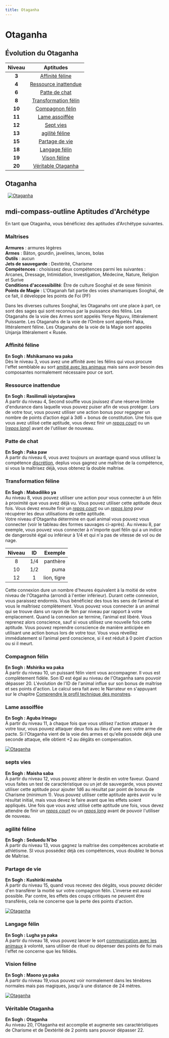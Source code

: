 ```yaml
---
title: Otaganha
---
```

# Otaganha

## Évolution du Otaganha

|Niveau|Aptitudes|
|:-:|:-:|
|**3**|[Affinité féline](#affinite-feline)|
|**4**|[Ressource inattendue](#ressource-inattendue)|
|**6**|[Patte de chat](#patte-de-chat)|
|**8**|[Transformation félin](#transformation-feline)|
|**10**|[Compagnon félin](#compagnon-felin)|
|**11**|[Lame assoiffée](#lame-assoiffee)|
|**12**|[Sept vies](#sept-vies)|
|**13**|[agilité féline](#agilite-feline)|
|**15**|[Partage de vie](#partage-de-vie)|
|**18**|[Langage félin](#langage-felin)|
|**19**|[Vison féline](#vision-feline)|
|**20**|[Véritable Otaganha](#veritable-otaganha)|

## Otaganha
&nbsp;
[![Otaganha](https://www.douaratil.fr/illustrations/archetype/otaganha300.jpeg)](https://www.douaratil.fr/illustrations/archetype/otaganha.jpeg)  

## <v-icon>mdi-compass-outline</v-icon> Aptitudes d'Archétype
En tant que Otaganha, vous bénéficiez des aptitudes d'Archétype suivantes.

### Maîtrises
**Armures** : armures légères  
**Armes** : Bâton, gourdin, javelines, lances, bolas   
**Outils** : aucun  
**Jets de sauvegarde** : Dextérité, Charisme  
**Compétences** : choisissez deux compétences parmi les suivantes : Arcanes, Dressage, Intimidation, Investigation, Médecine, Nature, Religion et Surive  
**Conditions d'accessibilité**: Être de culture Sooghaï et de sexe féminin  
**Points de Magie** : L'Otaganah fait partie des voies shamaniques Sooghaï, de ce fait, il développe les points de Foi (PF)  

Dans les diverses cultures Sooghaï, les Otaganahs ont une place à part, ce sont des sages qui sont reconnus par la puissance des félins.  Les Otaganahs de la voie des Armes sont appelés Yenye Nguvu, littéralement Puissante. Les Otaganahs de la voie de l’Ombre sont appelés Paka, littéralement féline. Les Otaganahs de la voie de la Magie sont appelés Unjanja littéralement « Rusée.  


### Affinité féline
**En Sogh : Mshikamano wa paka**  
Dès le niveau 3, vous avez une affinité avec les félins qui vous procure l'effet semblable au sort [amitié avec les animaux](/grimoire/amitié-avec-les-animaux) mais sans avoir besoin des composantes normalement nécessaire pour ce sort.

### Ressource inattendue
**En Sogh : Rasilimali isiyotarajiwa**  
À partir du niveau 4, Second souffle vous jouissez d'une réserve limitée d'endurance dans laquelle vous pouvez puiser afin de vous protéger. Lors de votre tour, vous pouvez utiliser une action bonus pour regagner un nombre de points d’action égal à 3d6 + bonus de constitution. Une fois que vous avez utilisé cette aptitude, vous devez finir un [_repos court_](/gerer-la-sante-du-personnage/#repos-court) ou un [_[_repos long_](/gerer-la-sante-du-personnage/#repos-long)_] avant de l'utiliser de nouveau.   

### Patte de chat
**En Sogh : Paka paw**  
À partir du niveau 6, vous avez toujours un avantage quand vous utilisez la compétence [discrétion](/utiliser-les-caracteristiques/#dextérité), deplus vous gagnez une maîtrise de la compétence, si vous la maîtrisez déjà, vous obtenez la double maîtrise.  

### Transformation féline
**En Sogh :  Mabadiliko ya**  
Au niveau 8, vous pouvez utiliser une action pour vous connecter à un félin à proximité que vous avez déjà vu. Vous pouvez utiliser cette aptitude deux fois. Vous devez ensuite finir un [_repos court_](/gerer-la-sante-du-personnage/#repos-court) ou un [_repos long_](/gerer-la-sante-du-personnage/#repos-long) pour récupérer les deux utilisations de cette aptitude.  
Votre niveau d'Otaganha détermine en quel animal vous pouvez vous connecter (voir le tableau des formes sauvages ci-après). Au niveau 8, par exemple, vous pouvez vous connecter à n'importe quel félin qui a un indice de dangerosité égal ou inférieur à 1/4 et qui n'a pas de vitesse de vol ou de nage.  

|Niveau|ID|Exemple|
|:-:|:-:|-:|
|8|1/4|panthère|
|10|1/2|puma|
|12|1|lion, tigre|

Cette connexion dure un nombre d'heures équivalent à la moitié de votre niveau de l'Otaganha (arrondi à l'entier inférieur). Durant cette connexion, vous paraissez endormis. Vous bénéficiez des tous les sens de l’animal et vous le maîtrisez complètement. Vous pouvez vous connecter à un animal qui se trouve dans un rayon de 1km par niveau par rapport à votre emplacement. Quand la connexion se termine, l’animal est libéré. Vous reprenez alors conscience, sauf si vous utilisez une nouvelle fois cette aptitude. Vous pouvez reprendre conscience de manière anticipée en utilisant une action bonus lors de votre tour. Vous vous réveillez immédiatement si l’animal perd conscience, si il est réduit à 0 point d'action ou si il meurt.  

### Compagnon félin  
**En Sogh : Mshirika wa paka**  
À partir du niveau 10, un puissant félin vient vous accompagner. Il vous est complètement fidèle. Son ID est égal au niveau de l'Otaganha sans pouvoir dépasser 20. L'évolution de l'ID de l'animal influe sur son bonus de maîtrise et ses points d'action. Le calcul sera fait avec le Narrateur en s'appuyant sur le chapitre [Comprendre le profil technique des monstres](/comprendre-le-profil-technique-des-monstres).

### Lame assoiffée
**En Sogh : Aguba Irinagu**  
À partir du niveau 11, à chaque fois que vous utilisez l'action attaquer à votre tour, vous pouvez attaquer deux fois au lieu d'une avec votre arme de pacte. Si l'Otaganha vient de la voie des armes et qu'elle possède déjà une seconde attaque, elle obtient +2 au dégâts en compensation.  

[![Otaganha](https://www.douaratil.fr/illustrations/archetype/otaganha2300.jpeg)](https://www.douaratil.fr/illustrations/archetype/otaganha2.jpeg)  

### septs vies  
**En Sogh : Maisha saba**  
À partir du niveau 12, vous pouvez altèrer le destin en votre faveur. Quand vous faites un test de caractéristique ou un jet de sauvegarde, vous pouvez utiliser cette aptitude pour ajouter 1d6 au résultat par point de bonus de Charisme (minimum 1). Vous pouvez utiliser cette aptitude après avoir vu le résultat initial, mais vous devez le faire avant que les effets soient appliqués.
Une fois que vous avez utilisé cette aptitude une fois, vous devez attendre de finir un [_repos court_](/gerer-la-sante-du-personnage/#repos-court) ou un [_repos long_](/gerer-la-sante-du-personnage/#repos-long) avant de pouvoir l'utiliser de nouveau.  

### agilité féline  
**En Sogh : Seduedu N’bo**  
À partir du niveau 13, vous gagnez la maîtrise des compétences acrobatie et athlétisme. SI vous possédez déjà ces compétences, vous doublez le bonus de Maîtrise.  

### Partage de vie
**En Sogh : Kushiriki maisha**  
À partir du niveau 15, quand vous recevez des dégâts, vous pouvez décider d'en transférer la moitié sur votre compagnon félin. L'inverse est aussi possible. Par contre, les effets des coups critiques ne peuvent être transférés, cela ne concerne que la perte des points d'action.  

[![Otaganha](https://www.douaratil.fr/illustrations/archetype/otaganha3300.jpeg)](https://www.douaratil.fr/illustrations/archetype/otaganha3.jpeg)  

### Langage félin  
**En Sogh : Lugha ya paka**  
À partir du niveau 18, vous pouvez lancer le sort [communication avec les animaux](/grimoire/communication-avec-les-animaux)  à volonté, sans utiliser de rituel ou dépenser des points de foi mais l'effet ne concerne que les félidés.  

### Vision féline  
**En Sogh : Maono ya paka**  
 À partir du niveau 19,vous pouvez voir normalement dans les ténèbres normales mais pas magiques, jusqu'à une distance de 24 mètres.  

[![Otaganha](https://www.douaratil.fr/illustrations/archetype/otaganha5300.jpeg)](https://www.douaratil.fr/illustrations/archetype/otaganha5.jpeg)  

### Véritable Otaganha
**En Sogh : Otaganha**  
Au niveau 20, l'Otaganha est accomplie et augmente ses caractéristiques de Charisme et de Dextérité de 2 points sans pouvoir dépasser 22.

